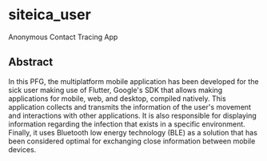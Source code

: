 # siteica_user

Anonymous Contact Tracing App

## Abstract

In this PFG, the multiplatform mobile application has been developed for the sick user
making use of Flutter, Google's SDK that allows making applications for mobile, web, and
desktop, compiled natively. This application collects and transmits the information of the
user's movement and interactions with other applications. It is also responsible for displaying
information regarding the infection that exists in a specific environment. Finally, it uses
Bluetooth low energy technology (BLE) as a solution that has been considered optimal for
exchanging close information between mobile devices.
